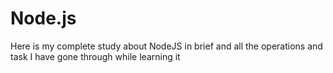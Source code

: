 # Node.js
Here is my complete study about NodeJS in brief and all the operations and task I have gone through while learning it
